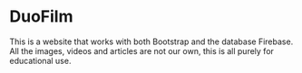 # DuoFilm
This is a website that works with both Bootstrap and the database Firebase.
All the images, videos and articles are not our own, this is all purely for educational use.
